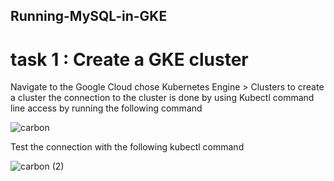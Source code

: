 ## Running-MySQL-in-GKE
# task 1 : Create a GKE cluster

Navigate to the Google Cloud chose Kubernetes Engine > Clusters to create a cluster
the connection to the cluster is done by using Kubectl command line access by running the following command 

![carbon](https://github.com/Hayat-azelmat/Running-MySQL-in-GKE/assets/110396492/86802c82-30ea-43cc-bb78-ec630dd89b07)

Test the connection with the following kubectl command

![carbon (2)](https://github.com/Hayat-azelmat/Running-MySQL-in-GKE/assets/110396492/f35ded3b-7634-4b88-a050-92abeb811ccd)
